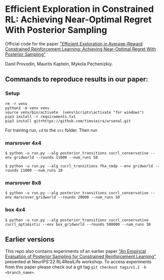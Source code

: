 # Efficient Exploration in Constrained RL: Achieving Near-Optimal Regret With Posterior Sampling
Official code for the paper ["Efficient Exploration in Average-Reward Constrained Reinforcement Learning: Achieving Near-Optimal Regret With Posterior Sampling"](https://arxiv.org/abs/2405.19017)

Danil Provodin, Maurits Kaptein, Mykola Pechenizkiy.

## Commands to reproduce results in our paper:
### Setup
```
rm -r venv
python3 -m venv venv
source venv/bin/activate  (venv\Scripts\activate "for windows")
pip3 install -r requirements.txt 
pip3 install git+https://github.com/timvieira/arsenal.git 
```

For training run, `cd` to the `src` folder. Then run

### marsrover 4x4
```$ python -u run.py --alg posterior_transitions cucrl_conservative --env gridworld --rounds 11000 --num_runs 50```

```$ python -u run.py --alg cucrl_transitions fha_cmdp --env gridworld --rounds 11000 --num_runs 10```


### marsrover 8x8
```$ python -u run.py --alg posterior_transitions cucrl_conservative --env marsrover_gridworld --rounds 20000 --num_runs 50```

### box 4x4
```$ python -u run.py --alg posterior_transitions cucrl_conservative cucrl_optimistic --env box_gridworld --rounds 500000 --num_runs 30```

## Earlier versions
This repo also contains experiments of an earlier paper ["An Empirical Evaluation of Posterior Sampling for Constrained Reinforcement Learning"](https://arxiv.org/abs/2209.03596) presented at NeurIPS'22 RL4RealLife workshop. To access experiments from this paper please check out a git tag `git checkout tags/v1.2 -b <branch_name>`.

